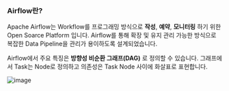 ### Airflow란?
Apache Airflow는 Workflow를 프로그래밍 방식으로 **작성**, **예약**, **모니터링** 하기 위한 Open Soarce Platform 입니다.
Airflow를 통해 확장 및 유지 관리 가능한 방식으로 복잡한 Data Pipeline을 관리가 용이하도록 설계되었습니다.

Airflow에서 주요 특징은 **방향성 비순환 그래프(DAG)** 로 정의할 수 있습니다.
그래프에서 Task는 Node로 정의하고 의존성은 Task Node 사이에 화살표로 표현합니다.

![image](https://velog.velcdn.com/images/bbkyoo/post/c597cf00-3705-4960-bc2e-93800c45e806/image.png)

